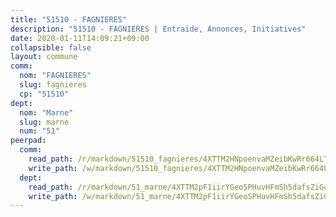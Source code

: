 ```yaml
---
title: "51510 - FAGNIERES"
description: "51510 - FAGNIERES | Entraide, Annonces, Initiatives"
date: 2020-01-11T14:09:21+09:00
collapsible: false
layout: commune
comm:
  nom: "FAGNIERES"
  slug: fagnieres
  cp: "51510"
dept:
  nom: "Marne"
  slug: marne
  num: "51"
peerpad:
  comm:
    read_path: /r/markdown/51510_fagnieres/4XTTM2HNpoenvaMZeibKwRr664LTMXart8kQMtm2Rgo2cRWNT
    write_path: /w/markdown/51510_fagnieres/4XTTM2HNpoenvaMZeibKwRr664LTMXart8kQMtm2Rgo2cRWNT-K3TgUSfzYJ1s5i5tDtv5cEewTSTX3M9NcXTfj8Dci4iEZf3oMJQdypPZRdPH7wtNQann13xKg4ewDp2Zmn5N3B41Kz1zuspUt6HYTQFMjku9ZVKVNq1mU45ZT5jGcqfix1GNdcfh
  dept:
    read_path: /r/markdown/51_marne/4XTTM2pF1iirYGeoSPHuvHFmSh5dafsZiGuDVqApNYr9W2doe
    write_path: /w/markdown/51_marne/4XTTM2pF1iirYGeoSPHuvHFmSh5dafsZiGuDVqApNYr9W2doe-K3TgV7EpXmd75L5pz6aUTALihWsFeiubyposyfPgz6DbQby3ZQF3gNXaGqeRVGevfRz46yND7Y8QkCv5VozWFj5shZbEokjWNQrdmmsAHCxzuLQj5kuinh4kCdsefHKLdp7xhUwa
---
```


